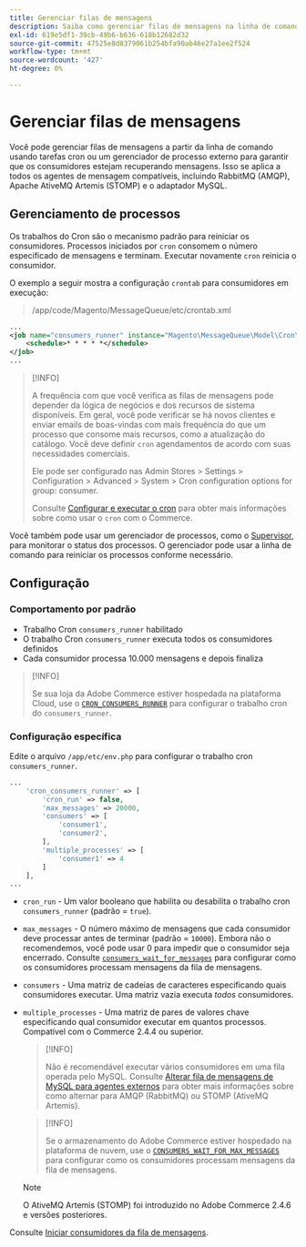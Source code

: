 ```yaml
---
title: Gerenciar filas de mensagens
description: Saiba como gerenciar filas de mensagens na linha de comando do Adobe Commerce.
exl-id: 619e5df1-39cb-49b6-b636-618b12682d32
source-git-commit: 47525e8d8379061b254bfa90ab46e27a1ee2f524
workflow-type: tm+mt
source-wordcount: '427'
ht-degree: 0%

---
```


# Gerenciar filas de mensagens

Você pode gerenciar filas de mensagens a partir da linha de comando usando tarefas cron ou um gerenciador de processo externo para garantir que os consumidores estejam recuperando mensagens. Isso se aplica a todos os agentes de mensagem compatíveis, incluindo RabbitMQ (AMQP), Apache AtiveMQ Artemis (STOMP) e o adaptador MySQL.

## Gerenciamento de processos

Os trabalhos do Cron são o mecanismo padrão para reiniciar os consumidores. Processos iniciados por `cron` consomem o número especificado de mensagens e terminam. Executar novamente `cron` reinicia o consumidor.

O exemplo a seguir mostra a configuração `crontab` para consumidores em execução:

> /app/code/Magento/MessageQueue/etc/crontab.xml

```xml
...
<job name="consumers_runner" instance="Magento\MessageQueue\Model\Cron\ConsumersRunner" method="run">
    <schedule>* * * * *</schedule>
</job>
...
```

>[!INFO]
>
>A frequência com que você verifica as filas de mensagens pode depender da lógica de negócios e dos recursos de sistema disponíveis. Em geral, você pode verificar se há novos clientes e enviar emails de boas-vindas com mais frequência do que um processo que consome mais recursos, como a atualização do catálogo. Você deve definir `cron` agendamentos de acordo com suas necessidades comerciais.
>
>Ele pode ser configurado nas Admin Stores > Settings > Configuration > Advanced > System > Cron configuration options for group: consumer.
>
>Consulte [Configurar e executar o cron](../cli/configure-cron-jobs.md) para obter mais informações sobre como usar o `cron` com o Commerce.

Você também pode usar um gerenciador de processos, como o [Supervisor](https://supervisord.readthedocs.io/en/latest/), para monitorar o status dos processos. O gerenciador pode usar a linha de comando para reiniciar os processos conforme necessário.

## Configuração

### Comportamento por padrão

- Trabalho Cron `consumers_runner` habilitado
- O trabalho Cron `consumers_runner` executa todos os consumidores definidos
- Cada consumidor processa 10.000 mensagens e depois finaliza

>[!INFO]
>
>Se sua loja da Adobe Commerce estiver hospedada na plataforma Cloud, use o [`CRON_CONSUMERS_RUNNER`](https://experienceleague.adobe.com/docs/commerce-cloud-service/user-guide/configure/env/stage/variables-deploy.html#cron_consumers_runner) para configurar o trabalho cron do `consumers_runner`.

### Configuração específica

Edite o arquivo `/app/etc/env.php` para configurar o trabalho cron `consumers_runner`.

```php
...
    'cron_consumers_runner' => [
        'cron_run' => false,
        'max_messages' => 20000,
        'consumers' => [
            'consumer1',
            'consumer2',
        ],
        'multiple_processes' => [
            'consumer1' => 4
        ]
    ],
...
```

- `cron_run` - Um valor booleano que habilita ou desabilita o trabalho cron `consumers_runner` (padrão = `true`).
- `max_messages` - O número máximo de mensagens que cada consumidor deve processar antes de terminar (padrão = `10000`). Embora não o recomendemos, você pode usar 0 para impedir que o consumidor seja encerrado. Consulte [`consumers_wait_for_messages`](../reference/config-reference-envphp.md#consumerswaitformessages) para configurar como os consumidores processam mensagens da fila de mensagens.
- `consumers` - Uma matriz de cadeias de caracteres especificando quais consumidores executar. Uma matriz vazia executa *todos* consumidores.
- `multiple_processes` - Uma matriz de pares de valores chave especificando qual consumidor executar em quantos processos. Compatível com o Commerce 2.4.4 ou superior.

  >[!INFO]
  >
  >Não é recomendável executar vários consumidores em uma fila operada pelo MySQL. Consulte [Alterar fila de mensagens de MySQL para agentes externos](https://developer.adobe.com/commerce/php/development/components/message-queues/#change-message-queue-from-mysql-to-external-brokers) para obter mais informações sobre como alternar para AMQP (RabbitMQ) ou STOMP (AtiveMQ Artemis).

  >[!INFO]
  >
  >Se o armazenamento do Adobe Commerce estiver hospedado na plataforma de nuvem, use o [`CONSUMERS_WAIT_FOR_MAX_MESSAGES`](https://experienceleague.adobe.com/docs/commerce-cloud-service/user-guide/configure/env/stage/variables-deploy.html#consumers_wait_for_max_messages) para configurar como os consumidores processam mensagens da fila de mensagens.

  >[!NOTE]
  >
  >O AtiveMQ Artemis (STOMP) foi introduzido no Adobe Commerce 2.4.6 e versões posteriores.

Consulte [Iniciar consumidores da fila de mensagens](../cli/start-message-queues.md).

